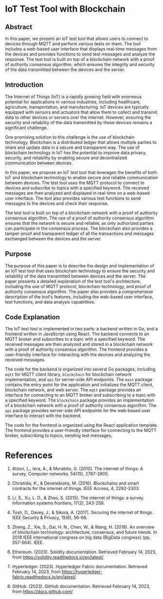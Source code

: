 # IoT Test Tool with Blockchain

## Abstract

In this paper, we present an IoT test tool that allows users to connect to devices through MQTT and perform various tests on them. The tool includes a web-based user interface that displays real-time messages from the devices and provides functions to send test messages and analyze the response. The test tool is built on top of a blockchain network with a proof of authority consensus algorithm, which ensures the integrity and security of the data transmitted between the devices and the server.

## Introduction

The Internet of Things (IoT) is a rapidly growing field with enormous potential for applications in various industries, including healthcare, agriculture, transportation, and manufacturing. IoT devices are typically equipped with sensors and actuators that allow them to collect and transmit data to other devices or servers over the internet. However, ensuring the security and reliability of the data transmitted by these devices remains a significant challenge.

One promising solution to this challenge is the use of blockchain technology. Blockchain is a distributed ledger that allows multiple parties to share and update data in a secure and transparent way. The use of blockchain technology in IoT has the potential to improve data privacy, security, and reliability by enabling secure and decentralized communication between devices.

In this paper, we propose an IoT test tool that leverages the benefits of both IoT and blockchain technology to enable secure and reliable communication between devices. The test tool uses the MQTT protocol to connect to devices and subscribe to topics with a specified keyword. The received messages are then analyzed and displayed in real-time on a web-based user interface. The tool also provides various test functions to send messages to the devices and check their response.

The test tool is built on top of a blockchain network with a proof of authority consensus algorithm. The use of a proof of authority consensus algorithm ensures that the network is secure and reliable, as only authorized parties can participate in the consensus process. The blockchain also provides a tamper-proof and transparent ledger of all the transactions and messages exchanged between the devices and the server.

## Purpose

The purpose of this paper is to describe the design and implementation of an IoT test tool that uses blockchain technology to ensure the security and reliability of the data transmitted between devices and the server. The paper presents a detailed explanation of the test tool's architecture, including the use of MQTT protocol, blockchain technology, and proof of authority consensus algorithm. The paper also provides a comprehensive description of the tool's features, including the web-based user interface, test functions, and data analysis capabilities.

## Code Explanation

The IoT test tool is implemented in two parts: a backend written in Go, and a frontend written in JavaScript using React. The backend connects to an MQTT broker and subscribes to a topic with a specified keyword. The received messages are then analyzed and stored in a blockchain network with a proof of authority consensus algorithm. The frontend provides a user-friendly interface for interacting with the devices and analyzing the received messages.

The code for the backend is organized into several Go packages, including `mqtt` for MQTT client library, `blockchain` for blockchain network implementation, and `api` for server-side API endpoints. The `main` package contains the entry point for the application and initializes the MQTT client, blockchain network, and web server. The `mqtt` package provides an interface for connecting to an MQTT broker and subscribing to a topic with a specified keyword. The `blockchain` package provides an implementation of a blockchain network with a proof of authority consensus algorithm. The `api` package provides server-side API endpoints for the web-based user interface to interact with the backend.

The code for the frontend is organized using the React application template. The frontend provides a user-friendly interface for connecting to the MQTT broker, subscribing to topics, sending test messages,
 
# References

1. Atzori, L., Iera, A., & Morabito, G. (2010). The internet of things: A survey. Computer networks, 54(15), 2787-2805.

2. Christidis, K., & Devetsikiotis, M. (2016). Blockchains and smart contracts for the internet of things. IEEE Access, 4, 2292-2303.

3. Li, S., Xu, L. D., & Zhao, S. (2015). The internet of things: a survey. Information systems frontiers, 17(2), 243-259.

4. Tosh, D., Davey, J., & Sikora, A. (2017). Securing the internet of things. IEEE Security & Privacy, 15(6), 56-66.

5. Zheng, Z., Xie, S., Dai, H. N., Chen, W., & Wang, H. (2018). An overview of blockchain technology: architecture, consensus, and future trends. In 2018 IEEE international congress on big data (BigData congress) (pp. 557-564). IEEE.

6. Ethereum. (2023). Solidity documentation. Retrieved February 14, 2023, from https://solidity.readthedocs.io/en/latest/

7. Hyperledger. (2023). Hyperledger Fabric documentation. Retrieved February 14, 2023, from https://hyperledger-fabric.readthedocs.io/en/latest/

8. GitHub. (2023). GitHub documentation. Retrieved February 14, 2023, from https://docs.github.com/
